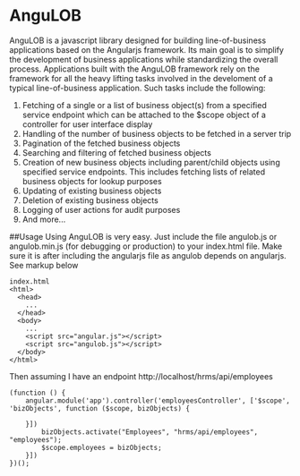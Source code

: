 # AnguLOB
AnguLOB is a javascript library designed for building line-of-business applications based on the Angularjs framework. Its main goal is to simplify the development of business applications while standardizing the overall process. Applications built with the AnguLOB framework rely on the framework for all the heavy lifting tasks involved in the develoment of a typical line-of-business application. Such tasks include the following:

1.  Fetching of a single or a list of business object(s) from a specified service endpoint which can be attached to the $scope object      of a controller for user interface display
2.  Handling of the number of business objects to be fetched in a server trip
3.  Pagination of the fetched business objects
4.  Searching and filtering of fetched business objects
5.  Creation of new business objects including parent/child objects using specified service endpoints. This includes fetching lists of       related business objects for lookup purposes
6.  Updating of existing business objects
7.  Deletion of existing business objects
8.  Logging of user actions for audit purposes
9.  And more...

##Usage
Using AnguLOB is very easy. Just include the file angulob.js or angulob.min.js (for debugging or production) to your index.html file. Make sure it is after including the angularjs file as angulob depends on angularjs. See markup below

```
index.html
<html>
  <head>
    ...
  </head>
  <body>
    ...
    <script src="angular.js"></script>
    <script src="angulob.js"></script>
  </body>
</html>
```

Then assuming I have an endpoint http://localhost/hrms/api/employees

```
(function () {
    angular.module('app').controller('employeesController', ['$scope', 'bizObjects', function ($scope, bizObjects) {

    }])
        bizObjects.activate("Employees", "hrms/api/employees", "employees");
        $scope.employees = bizObjects;
    }])
})();
```
